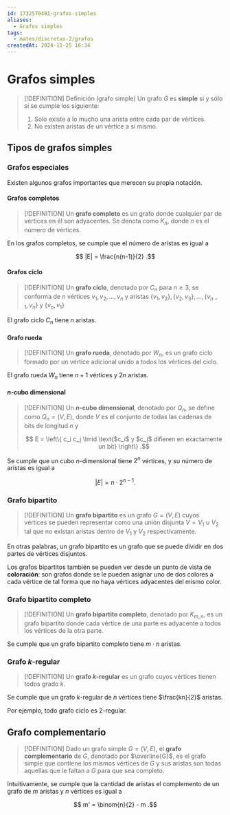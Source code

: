 ```yaml
---
id: 1732570481-grafos-simples
aliases:
  - Grafos simples
tags:
  - mates/discretas-2/grafos
createdAt: 2024-11-25 16:34
---
```


# Grafos simples

> [!DEFINITION] Definición (grafo simple)
> Un grafo $G$ es **simple** si y sólo si se cumple los siguiente:
> 
> 1. Solo existe a lo mucho una arista entre cada par de vértices.
> 2. No existen aristas de un vértice a sí mismo.

## Tipos de grafos simples

### Grafos especiales

Existen algunos grafos importantes que merecen su propia notación.

#### Grafos completos

> [!DEFINITION]
> Un **grafo completo** es un grafo donde cualquier par de vértices en él son adyacentes. Se denota como $K_n$, donde $n$ es el número de vértices.

En los grafos completos, se cumple que el número de aristas es igual a

$$
|E| = \frac{n(n-1)}{2}
.$$

#### Grafos ciclo

> [!DEFINITION]
> Un **grafo ciclo**, denotado por $C_n$ para $n \geq 3$, se conforma de $n$ vértices $v_1, v_2, \ldots, v_n$ y aristas $\left\{ v_1, v_2 \right\}, \left\{ v_2, v_3 \right\}, \ldots, \left\{ v_{n-1}, v_n \right\}$ y $\left\{ v_n, v_1 \right\}$

El grafo ciclo $C_n$ tiene $n$ aristas.

#### Grafo rueda

> [!DEFINITION]
> Un **grafo rueda**, denotado por $W_n$, es un grafo ciclo formado por un vértice adicional unido a todos los vértices del ciclo.

El grafo rueda $W_n$ tiene $n + 1$ vértices y $2n$ aristas.

#### $n$-cubo dimensional

> [!DEFINITION]
> Un **$n$-cubo dimensional**, denotado por $Q_n$, se define como $Q_n = (V, E)$, donde $V$ es el conjunto de todas las cadenas de bits de longitud $n$ y
> 
> $$
> E = \left\{ c_i c_j \lmid \text{$c_i$ y $c_j$ difieren en exactamente un bit} \right\}
> .$$

Se cumple que un cubo $n$-dimensional tiene $2^n$ vértices, y su número de aristas es igual a

$$
|E| = n \cdot 2^{n-1}
.$$

### Grafo bipartito

> [!DEFINITION]
> Un **grafo bipartito** es un grafo $G = (V, E)$ cuyos vértices se pueden representar como una unión disjunta $V = V_1 \cup V_2$ tal que no existan aristas dentro de $V_1$ y $V_2$ respectivamente.

En otras palabras, un grafo bipartito es un grafo que se puede dividir en dos partes de vértices disjuntos.

Los grafos bipartitos también se pueden ver desde un punto de vista de **coloración**: son grafos donde se le pueden asignar uno de dos colores a cada vértice de tal forma que no haya vértices adyacentes del mismo color.

### Grafo bipartito completo

> [!DEFINITION]
> Un **grafo bipartito completo**, denotado por $K_{m,n}$, es un grafo bipartito donde cada vértice de una parte es adyacente a todos los vértices de la otra parte.

Se cumple que un grafo bipartito completo tiene $m \cdot n$ aristas.

### Grafo $k$-regular

> [!DEFINITION]
> Un **grafo $k$-regular** es un grafo cuyos vértices tienen todos grado $k$.

Se cumple que un grafo $k$-regular de $n$ vértices tiene $\frac{kn}{2}$ aristas.

Por ejemplo, todo grafo ciclo es $2$-regular.

## Grafo complementario

> [!DEFINITION]
> Dado un grafo simple $G = (V, E)$, el **grafo complementario** de $G$, denotado por $\overline{G}$, es el grafo simple que contiene los mismos vértices de $G$ y sus aristas son todas aquellas que le faltan a $G$ para que sea completo.

Intuitivamente, se cumple que la cantidad de aristas el complemento de un grafo de $m$ aristas y $n$ vértices es igual a

$$
m' = \binom{n}{2} - m
.$$
